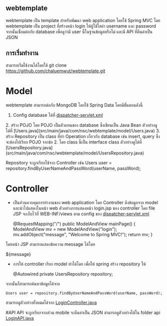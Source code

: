 ## webtemplate
webtemplate เป็น template สำหรับพัฒนา web application โดยใช้ Spring MVC โดย webtemplate เป็น project ที่สร้างหน้า login ให้ผู้ใช้ใสค่า username และ password จากนั้นเชื่อมต่อกับ database เพื่อดูว่ามี user นี้ในฐานข้อมูลหรือไม่ และมี API ที่คืนค่าเป็น JSON

## การเริ่มทำงาน
สามารถเริ่มใช้งานได้โดยใช้ git clone https://github.com/chaluemwut/webtemplate.git

# Model
webtemplate สามารถต่อกับ MongoDB โดยใช้ Spring Data โดยมีขั้นตอนดังนี้

1. Config database ได้ที่
[dispatcher-servlet.xml](src/main/webapp/WEB-INF/dispatcher-servlet.xml)
<bean id="mongoTemplate" class="org.springframework.data.mongodb.core.MongoTemplate">
	<constructor-arg name="mongo" ref="mongo" />
	<constructor-arg name="databaseName" value="webtemplate" />
</bean>
2. สร้าง POJO โดย POJO เป็นตัวแทนของ database ซึ่งเขียนเป็น Java Bean ตัวอย่างดูได้ที่
[Users.java](src/main/java/com/nsc/webtemplate/model/Users.java)
3. สร้าง Repository
เป็น class ที่ทำ Operation เกี่ยวกับ database เช่น insert, query ซึ่งจะต้องไปเรียก POJO จากข้อ 2. โดย class นี้เป็น interface class ตัวอย่างดูได้ที่
[UsersRepository.java](src/main/java/com/nsc/webtemplate/model/UsersRepository.java)

Repository จะถูกเรียกใช้จาก Controller เช่น
Users user = repository.findByUserNameAndPassWord(userName, passWord);

# Controller
+ เป็นส่วนควบคุมการทำงานของ web application โดย Controller ดึงข้อมูลจาก model และนำไปแสดงในหน้า web
ตัวอย่างการแสดงหน้า login.jsp ของ controller โดย file JSP จะเก็บไว้ที่ WEB-INF/views ตาม config ของ [dispatcher-servlet.xml](src/main/webapp/WEB-INF/dispatcher-servlet.xml)

	@RequestMapping("/")
	public ModelAndView mainPage() {
		ModelAndView mv = new ModelAndView("login");
		mv.addObject("message", "Welcome to Spring MVC!");
		return mv;
	}

โดยหน้า JSP สามารถแสดงข้อความ message ได้โดย
<html>
	<body>
	${message}
	</body>
</html>

+ การให้ controller เรียก model ทำได้โดย เพื่อให้ spring สร้าง repository ให้

	@Autowired
	private UsersRepository repository;

จากนั้นก็สามารถค้นหาข้อมูลได้จาก

	Users user = repository.findByUserNameAndPassWord(userName, passWord);
	
สามารถดูตัวอย่างทั้งหมดได้จาก [LoginController.java](src/main/java/com/nsc/webtemplate/controller/LoginController.java)

#API
API จะถูกเรียกจากส่วน mobile จะคืนค่าเป็น JSON สามารถดูตัวอย่างได้ใน folder api
[LoginAPI.java](src/main/java/com/nsc/webtemplate/api/LoginAPI.java)
